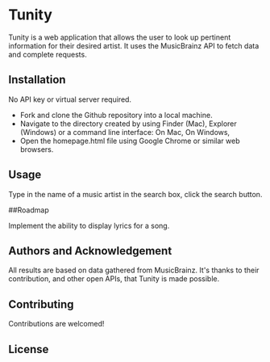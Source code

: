 # Tunity

Tunity is a web application that allows the user to look up pertinent information for their desired artist. It uses the MusicBrainz API to fetch data and complete requests.

## Installation

No API key or virtual server required.

* Fork and clone the Github repository into a local machine.
* Navigate to the directory created by using Finder (Mac), Explorer (Windows) or a command line interface:
	On Mac,
	On Windows,
* Open the homepage.html file using Google Chrome or similar web browsers.

## Usage

Type in the name of a music artist in the search box, click the search button.

##Roadmap

Implement the ability to display lyrics for a song.

## Authors and Acknowledgement

All results are based on data gathered from MusicBrainz. It's thanks to their contribution, and other open APIs, that Tunity is made possible.

## Contributing

Contributions are welcomed!

## License


